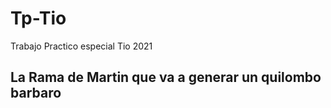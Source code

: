 # Tp-Tio
Trabajo Practico especial Tio 2021

## La Rama de Martin que va a generar un quilombo barbaro